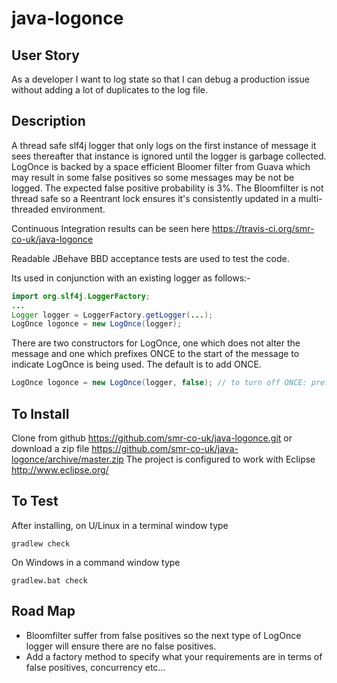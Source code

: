 java-logonce
============
## User Story
As a developer I want to log state so that I can debug a production issue without adding a lot of duplicates to the log file.

## Description
A thread safe slf4j logger that only logs on the first instance of message it sees 
thereafter that instance is ignored until the logger is garbage collected. 
LogOnce is backed by a space efficient Bloomer filter from Guava which may result in some false positives so some messages
may be not be logged. The expected false positive probability is 3%.
The Bloomfilter is not thread safe so a Reentrant lock ensures it's consistently updated in a multi-threaded environment.

Continuous Integration results can be seen here https://travis-ci.org/smr-co-uk/java-logonce

Readable JBehave BBD acceptance tests are used to test the code.

Its used in conjunction with an existing logger as follows:-

```java
import org.slf4j.LoggerFactory;
...
Logger logger = LoggerFactory.getLogger(...);
LogOnce logonce = new LogOnce(logger);
```
There are two constructors for LogOnce, one which does not alter the message and one which prefixes ONCE 
to the start of the message to indicate LogOnce is being used. The default is to add ONCE.

```java
LogOnce logonce = new LogOnce(logger, false); // to turn off ONCE: prefix
```

## To Install
Clone from github https://github.com/smr-co-uk/java-logonce.git or download a zip file 
https://github.com/smr-co-uk/java-logonce/archive/master.zip
The project is configured to work with Eclipse http://www.eclipse.org/

## To Test
After installing, on U/Linux in a terminal window type
```
gradlew check
```

On Windows in a command window type
```
gradlew.bat check
```

## Road Map
* Bloomfilter suffer from false positives so the next type of LogOnce logger will ensure there are no false positives.
* Add a factory method to specify what your requirements are in terms of false positives, concurrency etc...

